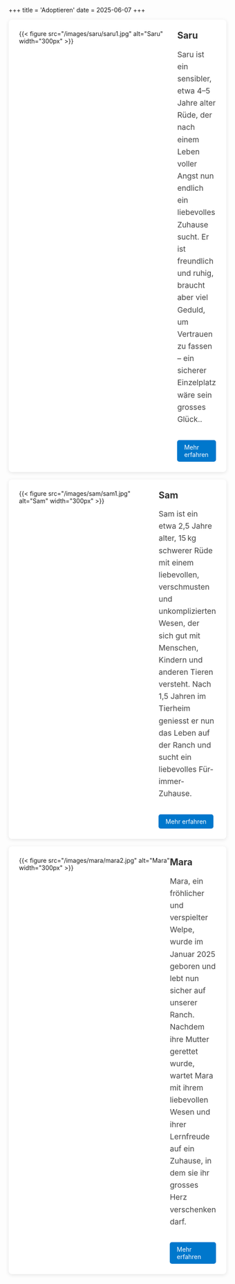 +++
title = 'Adoptieren'
date = 2025-06-07
+++

<div class="centered-content single-flex" style="display: flex; background-color:rgb(255, 255, 255); padding: 1.5rem; border-radius: 8px; box-shadow: 0 2px 8px rgba(0,0,0,0.1);">
  <div style="display: flex;">
    {{< figure src="/images/saru/saru1.jpg" alt="Saru" width="300px" >}}
  </div>
  <div style="flex: 1;">
    <h2 style="margin-top: 0; color: #333;">Saru</h2>
    <p style="font-size: 1.1rem; line-height: 1.6; color: #444;">
      Saru ist ein sensibler, etwa 4–5 Jahre alter Rüde, der nach einem Leben voller Angst nun endlich ein liebevolles Zuhause sucht. Er ist freundlich und ruhig, braucht aber viel Geduld, um Vertrauen zu fassen – ein sicherer Einzelplatz wäre sein grosses Glück..
    </p>
    <a href="/saru/" style="display: inline-block; margin-top: 1rem; background-color: #0077cc; color: white; padding: 0.5rem 1rem; border-radius: 5px; text-decoration: none;">Mehr erfahren</a>
  </div>
</div>
<br>
<div class="centered-content single-flex" style="display: flex; background-color:rgb(255, 255, 255); padding: 1.5rem; border-radius: 8px; box-shadow: 0 2px 8px rgba(0,0,0,0.1);">
  <div style="display: flex;">
    {{< figure src="/images/sam/sam1.jpg" alt="Sam" width="300px" >}}
  </div>
  <div style="flex: 1;">
    <h2 style="margin-top: 0; color: #333;">Sam</h2>
    <p style="font-size: 1.1rem; line-height: 1.6; color: #444;">
Sam ist ein etwa 2,5 Jahre alter, 15 kg schwerer Rüde mit einem liebevollen, verschmusten und unkomplizierten Wesen, der sich gut mit Menschen, Kindern und anderen Tieren versteht. Nach 1,5 Jahren im Tierheim geniesst er nun das Leben auf der Ranch und sucht ein liebevolles Für-immer-Zuhause.
    </p>
    <a href="/sam/" style="display: inline-block; margin-top: 1rem; background-color: #0077cc; color: white; padding: 0.5rem 1rem; border-radius: 5px; text-decoration: none;">Mehr erfahren</a>
  </div>
</div>
<br>
<div class="centered-content single-flex" style="display: flex; background-color:rgb(255, 255, 255); padding: 1.5rem; border-radius: 8px; box-shadow: 0 2px 8px rgba(0,0,0,0.1);">
  <div style="display: flex;">
    {{< figure src="/images/mara/mara2.jpg" alt="Mara" width="300px" >}}
  </div>
  <div style="flex: 1;">
    <h2 style="margin-top: 0; color: #333;">Mara</h2>
    <p style="font-size: 1.1rem; line-height: 1.6; color: #444;">
Mara, ein fröhlicher und verspielter Welpe, wurde im Januar 2025 geboren und lebt nun sicher auf unserer Ranch. Nachdem ihre Mutter gerettet wurde, wartet Mara mit ihrem liebevollen Wesen und ihrer Lernfreude auf ein Zuhause, in dem sie ihr grosses Herz verschenken darf.
    </p>
    <a href="/mara/" style="display: inline-block; margin-top: 1rem; background-color: #0077cc; color: white; padding: 0.5rem 1rem; border-radius: 5px; text-decoration: none;">Mehr erfahren</a>
  </div>
</div>
<br>
